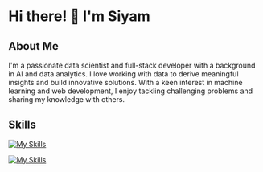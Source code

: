 # Hi there! 👋 I'm Siyam

## About Me
I'm a passionate data scientist and full-stack developer with a background in AI and data analytics. I love working with data to derive meaningful insights and build innovative solutions. With a keen interest in machine learning and web development, I enjoy tackling challenging problems and sharing my knowledge with others.

## Skills
[![My Skills](https://skillicons.dev/icons?i=js,ts,html,css,react,next,express,nodejs,mongo,tailwindcss)](https://skillicons.dev)

[![My Skills](https://skillicons.dev/icons?i=py,tensorflow,pytorch,huggingface,scikit-learn,pandas,numpy,excel,tableau,seaborn,plotly,docker,git)](https://skillicons.dev)
